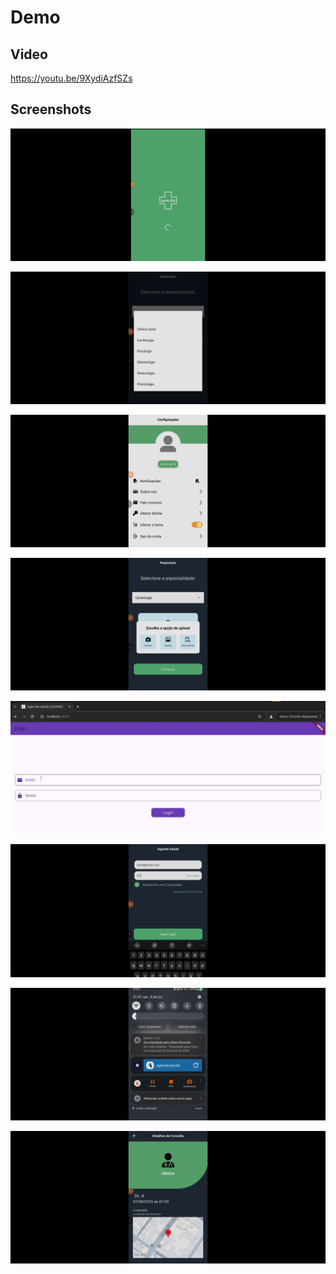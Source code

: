 # Demo

## Video

https://youtu.be/9XydiAzfSZs

## Screenshots

![alt text](<images/Captura de Tela (95).png>) 

![alt text](<images/Captura de Tela (96).png>) 

![alt text](<images/Captura de Tela (100).png>) 

![alt text](<images/Captura de Tela (101).png>) 

![alt text](<images/Captura de Tela (102).png>) 

![alt text](<images/Captura de Tela (103).png>) 

![alt text](<images/Captura de Tela (104).png>) 

![alt text](<images/Captura de Tela (105).png>)